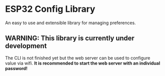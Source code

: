 # ESP32 Config Library 

An easy to use and extensible library for managing preferences.

## WARNING: This library is currently under development
The CLI is not finished yet but the web server can be used to configure value via wifi.
**It is recommended to start the web server with an individual password!**